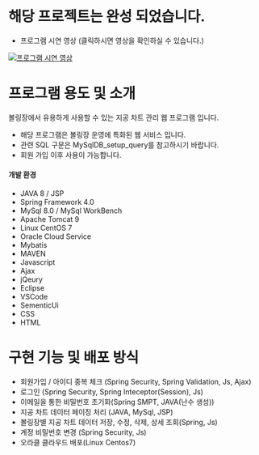 # 해당 프로젝트는 완성 되었습니다.  
* 프로그램 시연 영상  (클릭하시면 영상을 확인하실 수 있습니다.)
  

[![프로그램 시연 영상](https://img.youtube.com/vi/m5Om6kCw980/0.jpg)](https://youtu.be/m5Om6kCw980)

  
# 프로그램 용도 및 소개
    
볼링장에서 유용하게 사용할 수 있는 지공 차트 관리 웹 프로그램 입니다.  

* 해당 프로그램은 볼링장 운영에 특화된 웹 서비스 입니다.
* 관련 SQL 구문은 MySqlDB_setup_query를 참고하시기 바랍니다.
* 회원 가입 이후 사용이 가능합니다.

#### 개발 환경  
* JAVA 8 / JSP
* Spring Framework 4.0
* MySql 8.0 / MySql WorkBench
* Apache Tomcat 9
* Linux CentOS 7
* Oracle Cloud Service
* Mybatis
* MAVEN
* Javascript
* Ajax
* jQeury
* Eclipse
* VSCode
* SementicUi
* CSS 
* HTML

# 구현 기능 및 배포 방식

* 회원가입 / 아이디 중복 체크 (Spring Security, Spring Validation, Js, Ajax)
* 로그인 (Spring Security, Spring Inteceptor(Session), Js)
* 이메일을 통한 비밀번호 초기화(Spring SMPT, JAVA(난수 생성))
* 지공 차트 데이터  페이징 처리 (JAVA, MySql, JSP)
* 볼링장별 지공 차트 데이터 저장, 수정, 삭제, 상세 조회(Spring, Js)
* 계정 비밀번호 변경 (Spring Security, Js)
* 오라클 클라우드 배포(Linux Centos7)